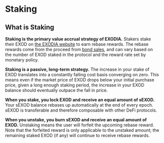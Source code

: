 # Staking

## What is Staking

**Staking is the primary value accrual strategy of EXODIA.** Stakers stake their EXOD on [the EXODIA website](https://app.exodia.finance/#/stake) to earn rebase rewards. The rebase rewards come from the proceed from [bond sales](bonding.md), and can vary based on the number of EXOD staked in the protocol and the reward rate set by monetary policy.

**Staking is a passive, long-term strategy.** The increase in your stake of EXOD translates into a constantly falling cost basis converging on zero. This means even if the market price of EXOD drops below your initial purchase price, given a long enough staking period, the increase in your EXOD balance should eventually outpace the fall in price.

**When you stake, you lock EXOD and receive an equal amount of sEXOD.** Your sEXOD balance rebases up automatically at the end of every epoch. sEXOD is transferable and therefore composable with other DeFi protocols.

**When you unstake, you burn sEXOD and receive an equal amount of EXOD.** Unstaking means the user will forfeit the upcoming rebase reward. Note that the forfeited reward is only applicable to the unstaked amount; the remaining staked EXOD (if any) will continue to receive rebase rewards.
